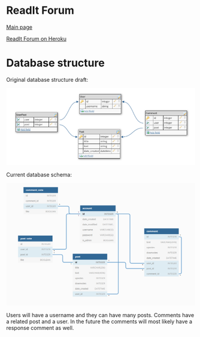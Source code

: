 # ReadIt Forum
[Main page](https://github.com/porrasm/tsoha-2019)

[ReadIt Forum on Heroku](https://readit-forum.herokuapp.com/)

# Database structure

Original database structure draft:

![Database schema idea](https://github.com/porrasm/tsoha-2019/blob/master/documentation/database_schema_idea.png)


Current database schema:

![Current database schema](https://github.com/porrasm/tsoha-2019/blob/master/documentation/database_schema.png)

Users will have a username and they can have many posts. Comments have a related post and a user. In the future the comments will most likely have a response comment as well.
